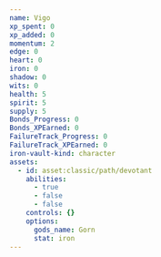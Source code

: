 ```yaml
---
name: Vigo
xp_spent: 0
xp_added: 0
momentum: 2
edge: 0
heart: 0
iron: 0
shadow: 0
wits: 0
health: 5
spirit: 5
supply: 5
Bonds_Progress: 0
Bonds_XPEarned: 0
FailureTrack_Progress: 0
FailureTrack_XPEarned: 0
iron-vault-kind: character
assets:
  - id: asset:classic/path/devotant
    abilities:
      - true
      - false
      - false
    controls: {}
    options:
      gods_name: Gorn
      stat: iron
---
```



```iron-vault-character-info
```

```iron-vault-character-stats
```

```iron-vault-character-meters
```

```iron-vault-character-special-tracks
```

```iron-vault-character-impacts
```

```iron-vault-character-assets
```


